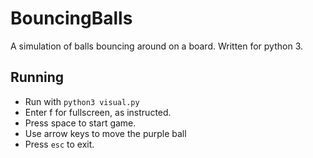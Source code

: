 # BouncingBalls
A simulation of balls bouncing around on a board. Written for python 3. 

## Running
- Run with `python3 visual.py` 
- Enter f for fullscreen, as instructed.
- Press space to start game.
- Use arrow keys to move the purple ball
- Press `esc` to exit.
